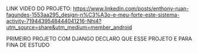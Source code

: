 LINK VIDEO DO PROJETO: https://www.linkedin.com/posts/enthony-ruan-fagundes-1553aa295_design-n%C3%A3o-e-meu-forte-este-sistema-activity-7194439548444041216-Nhi4?utm_source=share&utm_medium=member_android

PRIMEIRO PROJETO COM DJANGO 
DECLARO QUE ESSE PROJETO E PARA FINA DE ESTUDO 
